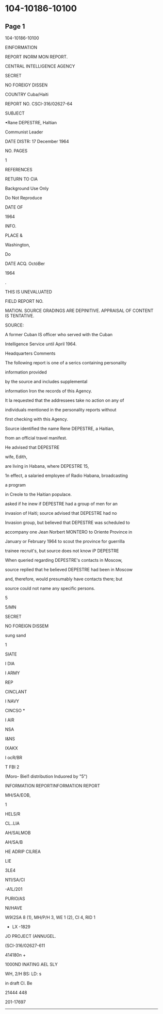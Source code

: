 # 104-10186-10100

## Page 1

104-10186-10100

EINFORMATION

REPORT INORM MON REPORT.

CENTRAL INTELLIGENCE AGENCY

SECRET

NO FOREIGY DISSEN

COUNTRY Cuba/Haiti

REPORT NO. CSCI-316/02627-64

SUBJECT

•Rane DEPESTRE, Haltian

Communist Leader

DATE DISTR: 17 December 1964

NO. PAGES

1

REFERENCES

RETURN TO CIA

Background Use Only

Do Not Reproduce

DATE OF

1964

INFO.

PLACE &

Washington,

Do

DATE ACQ. OctóBer

1964

.

THIS IS UNEVALUATED

FIELD REPORT NO.

MATION. SOURCE GRADINGS ARE DEPINITIVE. APPRAISAL OF CONTENT IS TENTATIVE.

SOURCE:

A former Cuban IS officer who served with the Cuban

Intelligence Service until April 1964.

Headquarters Comments

The following report is one of a serics containing personality

information provided

by the source and includes supplemental

information Iron the records of this Agency.

It la requested that the addressees take no action on any of

individuals mentioned in the personality reports without

first checking with this Agency.

Source identified the name Rene DEPESTRE, a Haitian,

from an official travel manifest.

He advised that DEPESTRE

wife, Edith,

are living in Habana, where DEPESTRE 15,

1n effect, a salaried employee of Radio Habana, broadcasting

a program

in Creole to the Haitian populace.

asked if he inew if DEPESTRE had a group of men for an

invasion of Haiti; source advised that DEPESTRE had no

Invasion group, but believed that DEPESTRE was scheduled to

accompany one Jean Norbert MONTERO to Oriente Province in

January or February 1964 to scout the province for guerrilla

trainee recruit's, but source does not know iP DEPESTRE

When queried regarding DEPESTRE's contacts in Moscow,

source replied that he believed DEPESTRE had been in Moscow

and, therefore, would presumably have contacts there; but

source could not name any specific persons.

5

5/MN

SECRET

NO FOREIGN DISSEM

sung sand

1

SIATE

I DIA

I ARMY

REP

CINCLANT

I NAVY

CINCSO *

I AIR

NSA

I&NS

IXAKX

I ocR/BR

T FBI 2

(Moro- Biel1 distribution Induored by "5")

INFORMATION REPORTINFORMATION REPORT

MH/SA/EOB,

1

HELS/R

CL..LIA

AH/SALMOB

AH/SA/B

HE ADRIP CILREA

LIE

3LE4

N11/SA/CI

-A1L/201

PURIO/AS

NI/HAVE

W9(2SA 8 (1), MH/P/H 3, WE 1 (2), CI 4, RID 1

- LX -1829

JO PROJECT (ANNUGEL.

(SCI-316/02627-611

414180n +

1000ND INATING AEL SLY

WH, 2/H BS: LD: s

in draft Cl. Be

21444 448

201-17697

---

